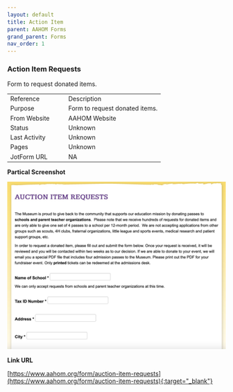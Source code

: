 ```yaml
---
layout: default
title: Action Item
parent: AAHOM Forms
grand_parent: Forms
nav_order: 1
---
```


### Action Item Requests

Form to request donated items.

<table class="ws-table-all notranslate"> 
  <tbody>
    <tr class="tableTop">
     <td style="width:120px">Reference</td>
     <td>Description</td>
    </tr>
    <tr>
      <td>Purpose</td>
      <td>Form to request donated items.</td>
    </tr>
    <tr>
      <td>From Website</td>
      <td>AAHOM Website</td>
    </tr>
    <tr>
      <td>Status</td>
      <td>Unknown</td>
    </tr>
    <tr>
      <td>Last Activity</td>
      <td>Unknown</td>
    </tr>
    <tr>
      <td>Pages</td>
      <td>Unknown</td>
    </tr>
    <tr>
      <td>JotForm URL</td>
      <td>NA</td>
    </tr>
    
  </tbody>
</table>

**Partical Screenshot**

![Alt Action Item Request](../../assets/images/action_item_request.jpg "Action Item Request")

**Link URL**

[https://www.aahom.org/form/auction-item-requests](https://www.aahom.org/form/auction-item-requests){:target="_blank"}